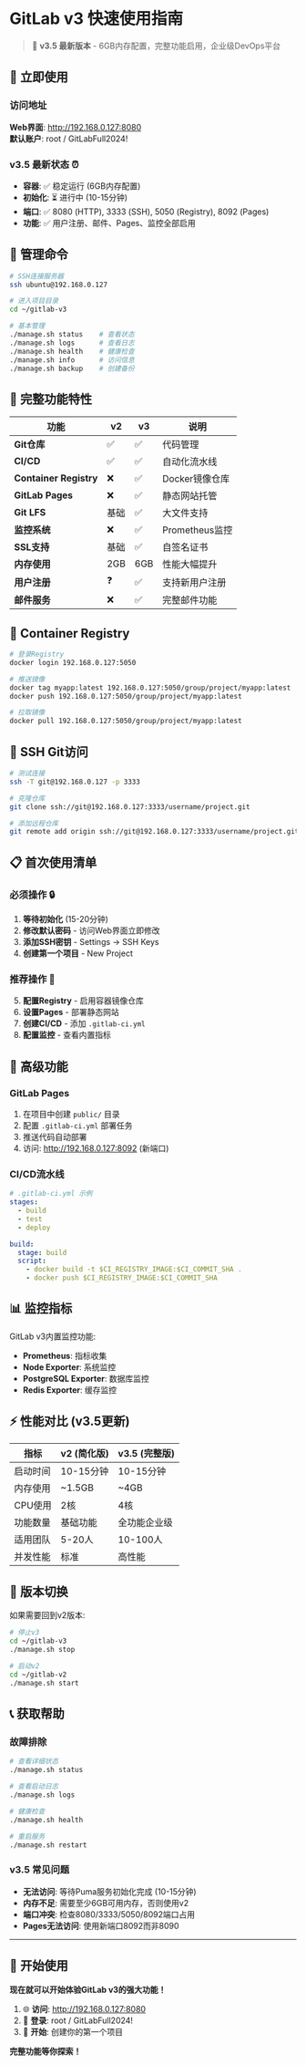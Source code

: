 # GitLab v3 快速使用指南

> 🎯 **v3.5 最新版本** - 6GB内存配置，完整功能启用，企业级DevOps平台

## 🚀 立即使用

### 访问地址
**Web界面**: http://192.168.0.127:8080  
**默认账户**: root / GitLabFull2024!

### v3.5 最新状态 ⏰
- **容器**: ✅ 稳定运行 (6GB内存配置)
- **初始化**: ⏳ 进行中 (10-15分钟)
- **端口**: ✅ 8080 (HTTP), 3333 (SSH), 5050 (Registry), 8092 (Pages)
- **功能**: ✅ 用户注册、邮件、Pages、监控全部启用

## 🔧 管理命令

```bash
# SSH连接服务器
ssh ubuntu@192.168.0.127

# 进入项目目录
cd ~/gitlab-v3

# 基本管理
./manage.sh status    # 查看状态
./manage.sh logs      # 查看日志  
./manage.sh health    # 健康检查
./manage.sh info      # 访问信息
./manage.sh backup    # 创建备份
```

## 🌟 完整功能特性

| 功能 | v2 | v3 | 说明 |
|------|----|----|------|
| **Git仓库** | ✅ | ✅ | 代码管理 |
| **CI/CD** | ✅ | ✅ | 自动化流水线 |
| **Container Registry** | ❌ | ✅ | Docker镜像仓库 |
| **GitLab Pages** | ❌ | ✅ | 静态网站托管 |
| **Git LFS** | 基础 | ✅ | 大文件支持 |
| **监控系统** | ❌ | ✅ | Prometheus监控 |
| **SSL支持** | 基础 | ✅ | 自签名证书 |
| **内存使用** | 2GB | 6GB | 性能大幅提升 |
| **用户注册** | ❓ | ✅ | 支持新用户注册 |
| **邮件服务** | ❌ | ✅ | 完整邮件功能 |

## 🐳 Container Registry

```bash
# 登录Registry
docker login 192.168.0.127:5050

# 推送镜像
docker tag myapp:latest 192.168.0.127:5050/group/project/myapp:latest
docker push 192.168.0.127:5050/group/project/myapp:latest

# 拉取镜像
docker pull 192.168.0.127:5050/group/project/myapp:latest
```

## 🔑 SSH Git访问

```bash
# 测试连接
ssh -T git@192.168.0.127 -p 3333

# 克隆仓库
git clone ssh://git@192.168.0.127:3333/username/project.git

# 添加远程仓库
git remote add origin ssh://git@192.168.0.127:3333/username/project.git
```

## 📋 首次使用清单

### 必须操作 🔒
1. **等待初始化** (15-20分钟)
2. **修改默认密码** - 访问Web界面立即修改
3. **添加SSH密钥** - Settings → SSH Keys
4. **创建第一个项目** - New Project

### 推荐操作 🌟
5. **配置Registry** - 启用容器镜像仓库
6. **设置Pages** - 部署静态网站
7. **创建CI/CD** - 添加 `.gitlab-ci.yml`
8. **配置监控** - 查看内置指标

## 🎯 高级功能

### GitLab Pages
1. 在项目中创建 `public/` 目录
2. 配置 `.gitlab-ci.yml` 部署任务
3. 推送代码自动部署
4. 访问: http://192.168.0.127:8092 (新端口)

### CI/CD流水线
```yaml
# .gitlab-ci.yml 示例
stages:
  - build
  - test
  - deploy

build:
  stage: build
  script:
    - docker build -t $CI_REGISTRY_IMAGE:$CI_COMMIT_SHA .
    - docker push $CI_REGISTRY_IMAGE:$CI_COMMIT_SHA
```

## 📊 监控指标

GitLab v3内置监控功能:
- **Prometheus**: 指标收集
- **Node Exporter**: 系统监控
- **PostgreSQL Exporter**: 数据库监控
- **Redis Exporter**: 缓存监控

## ⚡ 性能对比 (v3.5更新)

| 指标 | v2 (简化版) | v3.5 (完整版) |
|------|-------------|---------------|
| 启动时间 | 10-15分钟 | 10-15分钟 |
| 内存使用 | ~1.5GB | ~4GB |
| CPU使用 | 2核 | 4核 |
| 功能数量 | 基础功能 | 全功能企业级 |
| 适用团队 | 5-20人 | 10-100人 |
| 并发性能 | 标准 | 高性能 |

## 🔄 版本切换

如果需要回到v2版本:
```bash
# 停止v3
cd ~/gitlab-v3
./manage.sh stop

# 启动v2
cd ~/gitlab-v2  
./manage.sh start
```

## 📞 获取帮助

### 故障排除
```bash
# 查看详细状态
./manage.sh status

# 查看启动日志
./manage.sh logs

# 健康检查
./manage.sh health

# 重启服务
./manage.sh restart
```

### v3.5 常见问题
- **无法访问**: 等待Puma服务初始化完成 (10-15分钟)
- **内存不足**: 需要至少6GB可用内存，否则使用v2
- **端口冲突**: 检查8080/3333/5050/8092端口占用
- **Pages无法访问**: 使用新端口8092而非8090

---

## 🎉 开始使用

**现在就可以开始体验GitLab v3的强大功能！**

1. 🌐 **访问**: http://192.168.0.127:8080
2. 🔐 **登录**: root / GitLabFull2024!
3. 🚀 **开始**: 创建你的第一个项目

**完整功能等你探索！**